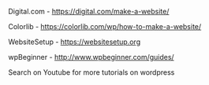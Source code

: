 Digital.com - https://digital.com/make-a-website/

Colorlib - https://colorlib.com/wp/how-to-make-a-website/

WebsiteSetup - https://websitesetup.org

wpBeginner - http://www.wpbeginner.com/guides/

Search on Youtube for more tutorials on wordpress
